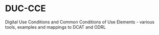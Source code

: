 # DUC-CCE
Digital Use Conditions and Common Conditions of Use Elements - various tools, examples and mappings to DCAT and ODRL

